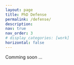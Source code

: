 ```yaml
---
layout: page
title: PhD Defense
permalink: /defense/
description:
nav: true
nav_order: 3
# display_categories: [work]
horizontal: false
---
```


Comming soon ...
<!-- The defense is scheduled for **Tuesday, October 15th, 2024, at 3:00 pm**. The event will take place at ENSIMAG (Amphithéâtre H, Building H), 161 Rue des Mathématiques 89, 38400 Saint-Martin-d'Hères ([maps link]>(https://www.google.com/maps/place/University+Building+H+-+Ensimag/@45.1931334,5.7670624,17z/data=!3m1!4b1!4m6!3m5!1s0x478af5a7b8964147:0xfef8bb1c5a89c65e!8m2!3d45.1931334!4d5.7670624!16s%2Fg%2F11cnbmsrnw?entry=ttu&g_ep=EgoyMDI0MDkxMS4wIKXMDSoASAFQAw%3D%3D)). It will also be broadcast live. The live video link will be added here in the coming weeks. -->

<!--The reviewed manuscript of my thesis can be found here: [Link to Manuscript](../assets/pdf/PhD_Thesis_Mathilde_JAY.pdf). It is entitled: "*A Versatile Methodology for Assessing the Electricity Consumption and Environmental Footprint of Machine Learning Training: from Supercomputers to Edge Devices*". The abstract can be found at the bottom of this page. The presentation will be in English.-->

<!--# Jury
### Reviewers
- Aurélie BUGEAU, Professeure des Universités, Université de Bordeaux
- Anne-Laure LIGOZAT, Professeure des Universités, Université Paris Saclay

<!-- ### Examinators
- Emma STRUBELL, Assistant Professor, Carnegie Mellon University
- Sylvain BOUVERET, Maître de conférences, Grenoble INP - Université de Grenoble Alpes
- Claude LEPAPE, Ingénieur de Recherche, Schneider Electric
- Claudia RONCANCIO, Professeure des Universités, Grenoble INP - Université Grenoble Alpes

<!-- ### Guest
- Bruno MONNET, Ingénieur, Hewlett Packard Enterprise

<!-- ### PhD Supervisors
- Denis TRYSTRAM, Professeur des Universités, Grenoble INP - Université de Grenoble Alpes
- Laurent LEFÈVRE, Chargé de Recherche HDR, Inria

<!-- # Abstract -->
